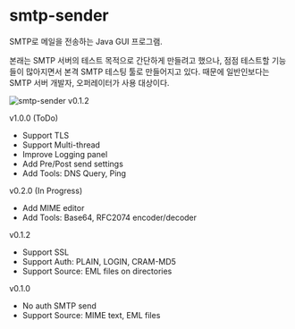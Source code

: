 smtp-sender
===========

SMTP로 메일을 전송하는 Java GUI 프로그램.

본래는 SMTP 서버의 테스트 목적으로 간단하게 만들려고 했으나, 점점 테스트할 기능들이 많아지면서 본격 SMTP 테스팅 툴로 만들어지고 있다. 때문에 일반인보다는 SMTP 서버 개발자, 오퍼레이터가 사용 대상이다.

![smtp-sender v0.1.2](http://www.inter6.com/_media/mail:smtp:smtp-sender_v0.1.2.png)

v1.0.0 (ToDo)
- Support TLS
- Support Multi-thread
- Improve Logging panel
- Add Pre/Post send settings
- Add Tools: DNS Query, Ping

v0.2.0 (In Progress)
- Add MIME editor
- Add Tools: Base64, RFC2074 encoder/decoder

v0.1.2
- Support SSL
- Support Auth: PLAIN, LOGIN, CRAM-MD5
- Support Source: EML files on directories

v0.1.0
- No auth SMTP send
- Support Source: MIME text, EML files
